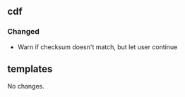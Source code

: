 ## cdf 

### Changed

- Warn if checksum doesn't match, but let user continue

## templates

No changes.